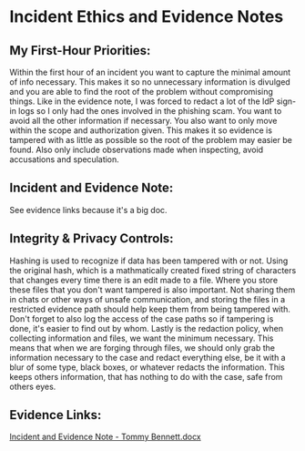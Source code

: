 # Incident Ethics and Evidence Notes

## My First-Hour Priorities:

Within the first hour of an incident you want to capture the minimal amount of info necessary. This makes it so no unnecessary information is divulged and you are able to find the root of the problem without compromising things. Like in the evidence note, I was forced to redact a lot of the IdP sign-in logs so I only had the ones involved in the phishing scam. You want to avoid all the other information if necessary. You also want to only move within the scope and authorization given. This makes it so evidence is tampered with as little as possible so the root of the problem may easier be found. Also only include observations made when inspecting, avoid accusations and speculation.

## Incident and Evidence Note: 

See evidence links because it's a big doc.

## Integrity & Privacy Controls:

Hashing is used to recognize if data has been tampered with or not. Using the original hash, which is a mathmatically created fixed string of characters that changes every time there is an edit made to a file. Where you store these files that you don't want tampered is also important. Not sharing them in chats or other ways of unsafe communication, and storing the files in a restricted evidence path should help keep them from being tampered with. Don't forget to also log the access of the case paths so if tampering is done, it's easier to find out by whom. Lastly is the redaction policy, when collecting information and files, we want the minimum necessary. This means that when we are forging through files, we should only grab the information necessary to the case and redact everything else, be it with a blur of some type, black boxes, or whatever redacts the information. This keeps others information, that has nothing to do with the case, safe from others eyes.

## Evidence Links:

[Incident and Evidence Note - Tommy Bennett.docx](https://github.com/user-attachments/files/22580980/Incident.and.Evidence.Note.-.Tommy.Bennett.docx)

